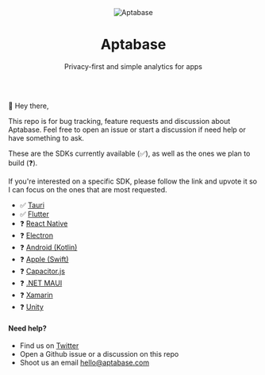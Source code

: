 <div align="center">
	<img src="https://aptabase.com/og.png" alt="Aptabase"/>
	<br>
    <h1>Aptabase</h1>
	<p>Privacy-first and simple analytics for apps<p>
	<br>
	<br>
</div>

👋 Hey there, 

This repo is for bug tracking, feature requests and discussion about Aptabase. Feel free to open an issue or start a discussion if need help or have something to ask.

These are the SDKs currently available (✅), as well as the ones we plan to build (❓). 

If you're interested on a specific SDK, please follow the link and upvote it so I can focus on the ones that are most requested.

- ✅ [Tauri](https://github.com/aptabase/tauri-plugin-aptabase) 
- ✅ [Flutter](https://github.com/aptabase/aptabase_flutter)
- ❓ [React Native](https://github.com/aptabase/aptabase/issues/2)
- ❓ [Electron](https://github.com/aptabase/aptabase/issues/3)
- ❓ [Android (Kotlin)](https://github.com/aptabase/aptabase/issues/4)
- ❓ [Apple (Swift)](https://github.com/aptabase/aptabase/issues/5)
- ❓ [Capacitor.js](https://github.com/aptabase/aptabase/issues/6)
- ❓ [.NET MAUI](https://github.com/aptabase/aptabase/issues/7)
- ❓ [Xamarin](https://github.com/aptabase/aptabase/issues/9)
- ❓ [Unity](https://github.com/aptabase/aptabase/issues/10)

#### Need help?

- Find us on [Twitter](https://twitter.com/aptabase)
- Open a Github issue or a discussion on this repo
- Shoot us an email [hello@aptabase.com](mailto:hello@aptabase.com)
